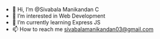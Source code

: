 - 👋 Hi, I’m @Sivabala Manikandan C
- 👀 I’m interested in Web Development
- 🌱 I’m currently learning Express JS
- 📫 How to reach me sivabalamanikandan03@gmail.com

